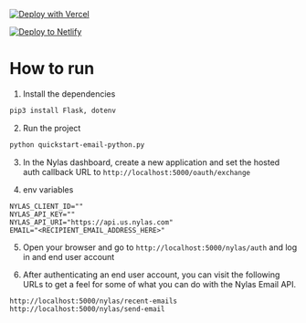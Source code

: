 [![Deploy with Vercel](https://vercel.com/button)](https://vercel.com/new/clone?repository-url=https%3A%2F%2Fgithub.com%2Fvercel%2Fnext.js%2Ftree%2Fcanary%2Fexamples%2Fhello-world&env=CLIENT_ID,API_KEY,API_URI&envDescription=Client%20ID%20and%20API%20Key%20can%20be%20found%20and%20generated%20respectively%20on%20your%20Nylas%20Dashboard.%20For%20API%20URI%20you%20choose%20between%20'https%3A%2F%2Fapi.us.nylas.com'%20or%20'https%3A%2F%2Fapi.eu.nylas.com'%20depending%20on%20the%20region%20of%20your%20application.&envLink=https%3A%2F%2Fdeveloper.nylas.com%2Fdocs%2Fv3%2Fgetting-started%2Fset-up%2F&project-name=my-nylas-email-app&repository-name=my-nylas-email-app)

[![Deploy to Netlify](https://www.netlify.com/img/deploy/button.svg)](https://app.netlify.com/start/deploy?repository=https://github.com/saif2khan/quickstart-email-python)

# How to run

1. Install the dependencies

```bash
pip3 install Flask, dotenv
```

2. Run the project

```bash
python quickstart-email-python.py
```

3. In the Nylas dashboard, create a new application and set the hosted auth callback URL to `http://localhost:5000/oauth/exchange`

4. env variables

```env
NYLAS_CLIENT_ID=""
NYLAS_API_KEY=""
NYLAS_API_URI="https://api.us.nylas.com"
EMAIL="<RECIPIENT_EMAIL_ADDRESS_HERE>"
```

5. Open your browser and go to `http://localhost:5000/nylas/auth` and log in and end user account

6. After authenticating an end user account, you can visit the following URLs to get a feel for some of what you can do with the Nylas Email API.

```text
http://localhost:5000/nylas/recent-emails
http://localhost:5000/nylas/send-email
```
